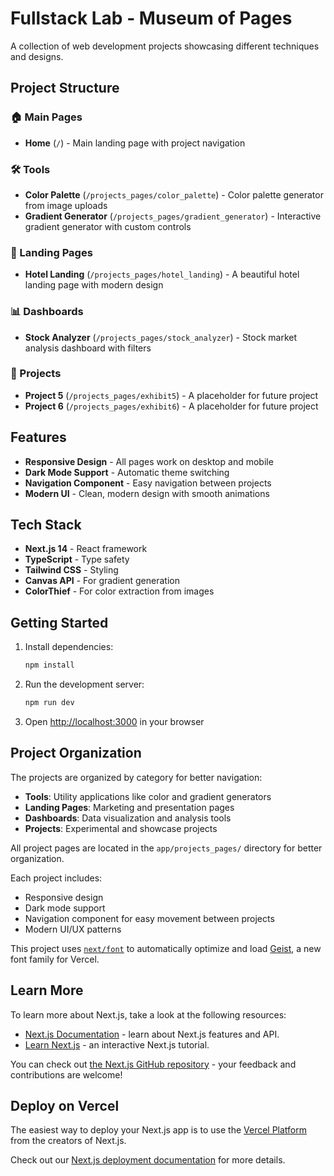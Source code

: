 # Fullstack Lab - Museum of Pages

A collection of web development projects showcasing different techniques and designs.

## Project Structure

### 🏠 Main Pages
- **Home** (`/`) - Main landing page with project navigation

### 🛠️ Tools
- **Color Palette** (`/projects_pages/color_palette`) - Color palette generator from image uploads
- **Gradient Generator** (`/projects_pages/gradient_generator`) - Interactive gradient generator with custom controls

### 🏨 Landing Pages
- **Hotel Landing** (`/projects_pages/hotel_landing`) - A beautiful hotel landing page with modern design

### 📊 Dashboards
- **Stock Analyzer** (`/projects_pages/stock_analyzer`) - Stock market analysis dashboard with filters

### 🚀 Projects
- **Project 5** (`/projects_pages/exhibit5`) - A placeholder for future project
- **Project 6** (`/projects_pages/exhibit6`) - A placeholder for future project

## Features

- **Responsive Design** - All pages work on desktop and mobile
- **Dark Mode Support** - Automatic theme switching
- **Navigation Component** - Easy navigation between projects
- **Modern UI** - Clean, modern design with smooth animations

## Tech Stack

- **Next.js 14** - React framework
- **TypeScript** - Type safety
- **Tailwind CSS** - Styling
- **Canvas API** - For gradient generation
- **ColorThief** - For color extraction from images

## Getting Started

1. Install dependencies:
   ```bash
   npm install
   ```

2. Run the development server:
   ```bash
   npm run dev
   ```

3. Open [http://localhost:3000](http://localhost:3000) in your browser

## Project Organization

The projects are organized by category for better navigation:

- **Tools**: Utility applications like color and gradient generators
- **Landing Pages**: Marketing and presentation pages
- **Dashboards**: Data visualization and analysis tools
- **Projects**: Experimental and showcase projects

All project pages are located in the `app/projects_pages/` directory for better organization.

Each project includes:
- Responsive design
- Dark mode support
- Navigation component for easy movement between projects
- Modern UI/UX patterns

This project uses [`next/font`](https://nextjs.org/docs/app/building-your-application/optimizing/fonts) to automatically optimize and load [Geist](https://vercel.com/font), a new font family for Vercel.

## Learn More

To learn more about Next.js, take a look at the following resources:

- [Next.js Documentation](https://nextjs.org/docs) - learn about Next.js features and API.
- [Learn Next.js](https://nextjs.org/learn) - an interactive Next.js tutorial.

You can check out [the Next.js GitHub repository](https://github.com/vercel/next.js) - your feedback and contributions are welcome!

## Deploy on Vercel

The easiest way to deploy your Next.js app is to use the [Vercel Platform](https://vercel.com/new?utm_medium=default-template&filter=next.js&utm_source=create-next-app&utm_campaign=create-next-app-readme) from the creators of Next.js.

Check out our [Next.js deployment documentation](https://nextjs.org/docs/app/building-your-application/deploying) for more details.
